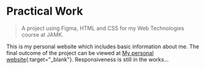 # Practical Work
> A project using Figma, HTML and CSS for my Web Technologies course at JAMK.

This is my personal website which includes basic information about me. The final outcome of the project can be viewed at [My personal website](https://student.labranet.jamk.fi/~ab0211/web_technologies/practicalwork/mainpage.html){:target="_blank"}. Responsiveness is still in the works...
